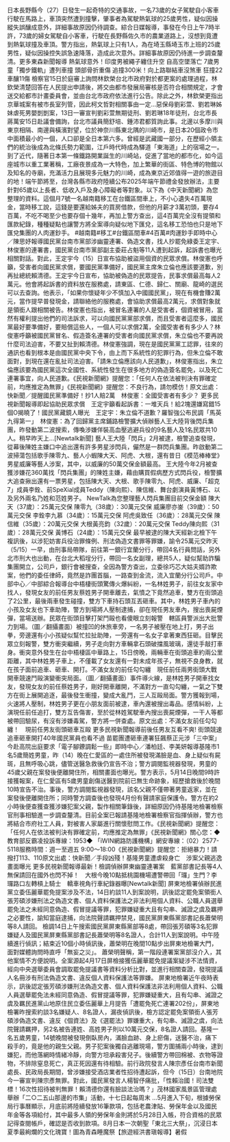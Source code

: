 日本長野縣今（27）日發生一起奇特的交通事故，一名73歲的女子駕駛自小客車行駛在馬路上，車頂突然遭到撞擊，肇事者為駕駛熱氣球的25歲男性，疑似因操縱失誤釀成意外，詳細事故原因仍待調查。綜合日媒報導，事發在今日上午7時半許，73歲的婦女駕駛自小客車，行駛在長野縣佐久市的農業道路上，沒想到竟遭到熱氣球撞及車頂。警方指出，熱氣球上只有1人，為在埼玉縣埼玉市上班的25歲男性，疑似因操控失誤急速降落，造成此次意外。詳細事故原因仍待進一步調查釐清。更多東森新聞報導 熱氣球意外！印度男被繩子纏住升空 自高空墜落亡  7歲男童「獨步鐵軌」遭列車撞 頭部骨折重傷  追撞300米！向上路聯結車沒煞車 狂撞22車釀11傷 檢察官15日於庭審上詢問林欽榮台北市政府對於都更案的處理過程，林欽榮清楚回答在人民提出申請後，將交由都市發展局審核是否符合相關規定，才會送交給都市計畫委員會，並由台北市政府依法進行公告。除此之外，林欽榮更指出京華城案有被市長室列管，因此柯文哲對相關事由一定...惡保母劉彩萱、劉若琳姊妹虐死男嬰剴剴案，13日一審宣判劉彩萱無期徒刑、劉若琳18年徒刑，台北市長蔣萬安15日赴議會備詢，台北市議員簡舒培、鍾沛君都質詢此事。北邊以多摩川與東京相隔、南邊與橫濱對望，位於神奈川縣東北隅的川崎市，是日本20個政令市中面積最小的一個，人口卻是全日本第六多。曾經是武藏國一部分，在歷經小領主們的統治後成為北條氏勢力範圍，江戶時代時成為驛道「東海道」上的宿場之一。到了近代，隨著日本第一條鐵路開業誕生的川崎站，促進了當地的都市化，如今這座城市以重工業著稱，工廠夜景成為一大特色，加上繁華的街區、特色博的物館以及知名的寺廟，充滿活力且展現多元魅力的川崎，成為東京近郊值得一遊的旅遊目的地！端午節將至，台灣各縣市政府陸續公布2025年端午節禮金發放辦法，主要針對65歲以上長者、低收入戶及身心障礙者等對象。以下為《中天新聞網》為您整理的資料。這個月7號一名越南籍移工在台鐵區間車上，不小心遺失4百萬現金，當時移工說，這錢是要還給姊夫的買房借款，但他的月薪才3萬初頭，要存4百萬，不吃不喝至少也要存個十幾年，再加上警方查出，這4百萬完全沒有提領和匯款紀錄，種種疑點也讓警方將全案導向疑似地下匯兌，這名移工恐怕也只是地下匯兌集團的人肉運鈔手。 #越南籍#移工#台鐵區間車#4百萬#肉運鈔手即時中心／陳思妤報導國民黨台南市黨部涉幽靈連署、偽造文書，找人抄罷免綠委王定宇、林俊憲的連署書，國民黨台南市黨部副主委莊占魁等11人遭到起訴，起訴書也曝光相關對話。對此，王定宇今（15）日宣布協助被盜用個資的民眾求償。林俊憲也呼籲，受害者向國民黨求償，要國民黨準備好，國民黨主席朱立倫也應該要道歉，別再扯總統賴清德。王定宇今日宣布，協助被偽造的民眾提告，民事求償最高每人2萬元。他會將起訴書的資料放在服務處，請東區、仁德、歸仁、關廟、龍崎的選民可以去查詢。他表示，「如果你懷疑年少不慎加入中國國民黨」，現在有機會賺2萬元，當作提早普發現金，請聯絡他的服務處，會協助求償最高2萬元，求償對象就是領銜人跟相關被告。林俊憲也指出，被冒名連署的人是受害者，個資被冒用，當然有權利提出他們的司法訴求，可以向國民黨黨部求償，而且受害者這麼多，國民黨最好要準備好，要賠償這些人，一個人可以求償2萬，全國受害者有多少人？林俊憲呼籲被國民黨冒名、假造簽名連署的受害者向國民黨求償，朱立倫也不要再說什麼司法迫害，不要又扯到賴清德。林俊憲強調，現在是國民黨黨工認罪，往來的通訊也看到根本是由國民黨中央下令，由上而下系統性的犯罪行為，但朱立倫不敢面對，到現在還在亂扯司法迫害。「請朱立倫應該向人民道歉」，林俊憲指出，朱立倫應該要為國民黨這次全國性、系統性發生在很多地方的偽造簽名罷免，以及死亡連署事宜，向人民道歉。《民視新聞網》提醒您：「任何人在依法被判決有罪確定前，均應推定為無罪」《民視新聞網》提醒您：不良行為，請勿模仿！原文出處：快新聞／提醒國民黨準備好！抄1人賠2萬　林俊憲：全國受害者有多少？ 更多民視新聞報導即起協助民眾求償　王定宇籲看起訴書：一堆天兵！給2塊還嫌寫錯15個O揭曉了！國民黨藏鏡人曝光　王定宇：朱立倫不道歉？羅智強公布民調「馬英九得第一」　林俊憲：為了回歸黨主席鋪路檢警擴大偵辦藝人王大陸背後閃兵集團，昨發動第二波搜索，傳喚涉嫌佯裝高血壓逃避兵役的9名藝人及1名民眾共10人。稍早昨天上...[Newtalk新聞] 藝人王大陸「閃兵」2月被逮，檢警追查發現，從幕後陳姓主嫌口中追出還有許多男星涉閃兵，儼然是一群閃兵集團。昨啟動第二波掃蕩包括歌手陳零九、藝人小蝦陳大天、阿虎、大根，還有昔日《模范棒棒堂》男星威廉等藝人涉案，其中，以威廉的50萬交保金額最高。 王大陸今年2月被查獲涉嫌花360萬找「閃兵集團」的陳姓主嫌，藉由購買假病歷方式閃兵役，檢警擴大追查揪出還有一票男星，包括陳大天、大根、歌手陳零九、阿虎、威廉、「超克7」成員李銓、前SpeXial成員Teddy（陳向熙）、陳信維、舞台劇演員黃博石、以及另外兩名乃姓和范姓男子。 NewTalk為您整理藝人閃兵集團目前交保金額 陳大天（37歲）：25萬元交保 陳零九（38歲）：30萬元交保 威廉廖亦崟（39歲）：50萬元交保 李銓李九慕（34歲）：15萬元交保 阿虎吳致任（36歲）：28萬元交保 陳信維（35歲）：20萬元交保 大根黃亮鈞（32歲）：20萬元交保 Teddy陳向熙（31歲）：28萬元交保 黃博石（24歲）：15萬元交保 最早被逮的陳大天經新北檢下午複訊後，以涉犯妨害兵役治罪條例、刑法偽造文書罪等罪嫌，諭令25萬元交昨天（5/15）一早，由刑事局帶隊，前往第一銀行宜蘭分行，帶回4名行員問話，另外北市刑大也出動，在台北大稻埕分行，帶回一名女副理，總共5人，疑似幫助詐騙集團開立，公司戶，銀行會被搜查，全因為警方查出，立委徐巧芯大姑夫婿詐欺案，他們的委任律師，竟然是詐團首腦，一路查到金流，流入宜蘭分行公司戶。中部中心／中部綜合報導台中梧棲街頭驚傳火爆糾紛，一名林姓男子，前往女友家中找人，發現女友的前任男友蔡姓男子開車離去，氣憤之下竟然追車，雙方在街頭追了2公里，最後兩車發生碰撞，雙方下車持石頭互丟砸車。其中，林姓男子車內的小孩及女友也下車助陣，警方到場將人壓制逮捕，卻在現任男友車內，搜出喪屍煙彈，當場送辦。民眾在街頭目擊打架鬥毆也看傻眼立刻報警　轄區員警派出大批警力到場。（圖／翻攝畫面）被撞凹的休旅車旁，一名男子被壓在地上打，男子出拳，旁邊還有小小孩疑似幫忙拉扯助陣，一旁還有一名女子拿著東西狂砸。目擊民眾立刻報警，雙方衝突繼續，男子走向對方車輛拿石頭破擋風玻璃，還徒手敲打車身。衝突意外發生在台中梧棲區中華路上，15日傍晚，兩輛車在街頭追車約兩公里距離，其中林姓男子車上，不僅載了女友還有一對未成年孩子，無視不良身教，就在孩子面前追車、砸車、開打。不滿女友的前任勾勾纏　現任前任兩男街頭大戰　開車競速鬥毆演變衝突局面。（圖／翻攝畫面）事件導火線，是林姓男子開車找女友，發現女友的前任蔡姓男子，剛好開車離開，不滿對方一直勾勾纏，一氣之下雙方在街上展開追逐，最後發生衝撞，變成大亂鬥，三人互毆局面。警方獲報到場，火速將人壓制，林姓男子更在小朋友面前被逮，車內還被搜出毒品。感情糾紛，上演現任前任追打，雙方互告傷害，至於從林姓駕駛車內搜出喪屍煙彈，一干人等都被帶回驗尿，有沒有涉嫌毒駕，警方將一併查處。原文出處：不滿女友前任勾勾纏！　現前任男友街頭砸車互毆 更多民視新聞報導前後任男友互看不爽! 街頭競速追車砸車開打40年國民黨員也看不過 苗罷團遭砸車連署狂飆蔡正元涉「三中案」　今赴高院出庭要求「電子腳鐐調鬆一些」即時中心／潘柏廷、李美妍報導基隆市1名5歲簡姓男童，昨（14）晚在仁愛區的一處住所被發現滿臉是血、身上疑似有屍斑，且無呼吸心跳，儘管送醫急救後仍宣告不治；警方調閱監視器發現，男童的45歲父親在案發後便離開住所，相關畫面也曝光。警方表示，5月14日晚間9時許接獲報案，在仁愛區有5歲男童創傷送醫到院前已無生命跡象，經歷搶救後於晚間10時宣告不治。事後，警方調閱監視器發現，該名父親不僅帶著男童返家，並在案發後便離開住所；同時警方調查後也發現4月份有聲請家庭保護令。警方在約2小時後便查獲查獲涉嫌犯案父親，製作相關筆錄後，詳細原因仍待基隆地檢署檢察官刑事相驗進一步調查釐清。目前全案已報請基隆地檢署檢察官指揮偵辦，警方也將結合市府社工人員，對被害人家屬進行關懷慰問工作。《民視新聞網》提醒您：「任何人在依法被判決有罪確定前，均應推定為無罪」《民視新聞網》關心您：◆ 教育部反霸凌投訴專線：1953◆ 「iWIN網路防護機構」網安專線：（02）2577-5118服務時間：週一至週五 9:00～18:00《民視新聞網》提醒您：拒絕暴力！請撥打113、110原文出處：快新聞／手段凶殘！基隆男童遭虐殺身亡　涉案父親逃逸畫面曝光 更多民視新聞報導最新！檢調偵辦屏東幽靈連署案　藍黨部書記長等4人無保請回在國外也閃不掉！　大根今晚10點抵桃園機場遭警帶回「㼈」生門？李㼈路口左轉槓上騎士　轎車視角行車紀錄器曝[Newtalk新聞] 屏東地檢署偵辦民進黨立委伍麗華罷免提案涉及不法，14日約談11人到案說明，訊後認定罷免案領銜人張芳碩涉嫌刑法之偽造文書、個人資料保護法之非法利用個人資料、公職人員選舉罷免法之未經同意偽造、假冒提議等罪，犯罪嫌疑重大且有勾串、滅證之虞及羈押之必要性，諭知當庭逮捕，向法院聲請羈押禁見，國民黨屏東縣黨部書記長蕭榮明等8人請回。 檢調14日上午搜索國民黨屏東縣黨部等8處，帶回張芳碩等3名犯罪嫌疑人及國民黨屏東縣黨部書記長蕭榮明等8名證人，合計11人到案說明。中午陸續進行偵訊；結束近10個小時偵訊後，蕭榮明在晚間10點步出屏東地檢署大門，面對媒體詢問時直呼「無妄之災」。 蕭榮明聲稱，第一階段連署案黨部沒介入，其他案情不方便說明。全案源起4月17日屏檢接獲伍麗華罷免提議案疑涉不法情資，經向中央選舉委員會調取罷免提議書等資料分析比對，並進行相關查證，發現提議人名冊涉有刑法偽造文書、違反個人資料保護法等罪嫌。 屏東地檢署近午夜時表示，訊後認定張芳碩涉嫌刑法偽造文書、個人資料保護法非法利用個人資料、公職人員選舉罷免法未經同意偽造、假冒提議等罪，犯罪嫌疑重大，且有勾串、滅證之虞及羈民進黨山地原住民立委伍麗華上月提告「遭罷免死亡連署202份」，屏東地檢署昨搜索約談3名嫌疑人、8名證人，漏夜偵訊後，檢方認定罷免案領銜人張芳碩涉偽造文書、違反《個資法》及《選罷法》罪嫌重大，有勾串、滅證之虞，向法院聲請羈押，另2名被告連姓、高姓男子則以10萬元交保，8名證人請回。基隆一名五歲男童，14號晚間被發現倒臥房內，滿臉血跡、身上瘀傷，送醫不治，痛下殺手的，竟是他的親生父親。男子犯案後獨自逃離現場，警方圍捕兩小時後，逮到嫌犯，而他落網時情緒冷靜，向警方坦承殺害兒子。後續警方帶回棉被、衣物等證物，不排除窒息死亡，真正死因還有待相驗。前行政院發言人陳宗彥任台南市新聞處長、民政局長期間，曾涉嫌接受酒店業者性招待遭起訴，但今（15日）台南地院今一審宣判陳宗彥無罪。對此，國民黨發言人楊智伃痛批，「性賴治國！司法雙標！16次性招待被判無罪！賴清德你還有臉談法治嗎？」茂林國家風景區管理處舉辦「二○二五山那邊的市集」活動，十七日起每周末 ...5月進入下旬，根據勞保局行事曆顯示，月底前將陸續發放16筆款項，包括老農津貼、勞保年金以及國民年金等各項給付，其中最多人領的勞保年金則將於5月28日入帳，符合資格的民眾記得查閱帳戶，確認是否收到款項。8月日本一次朝聖「東北三大祭」，沉浸日本夏季最絢爛的文化瑰寶！圖為青森睡魔祭【旅遊經洪書瑱報導】暑假